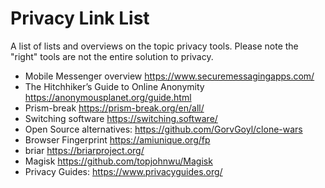 # Privacy Link List

A list of lists and overviews on the topic privacy tools.
Please note the "right" tools are not the entire solution to privacy.

- Mobile Messenger overview <https://www.securemessagingapps.com/>
- The Hitchhiker’s Guide to Online Anonymity <https://anonymousplanet.org/guide.html>
- Prism-break <https://prism-break.org/en/all/>
- Switching software <https://switching.software/>
- Open Source alternatives: <https://github.com/GorvGoyl/clone-wars>
- Browser Fingerprint <https://amiunique.org/fp>
- briar <https://briarproject.org/>
- Magisk <https://github.com/topjohnwu/Magisk>
- Privacy Guides: <https://www.privacyguides.org/>
